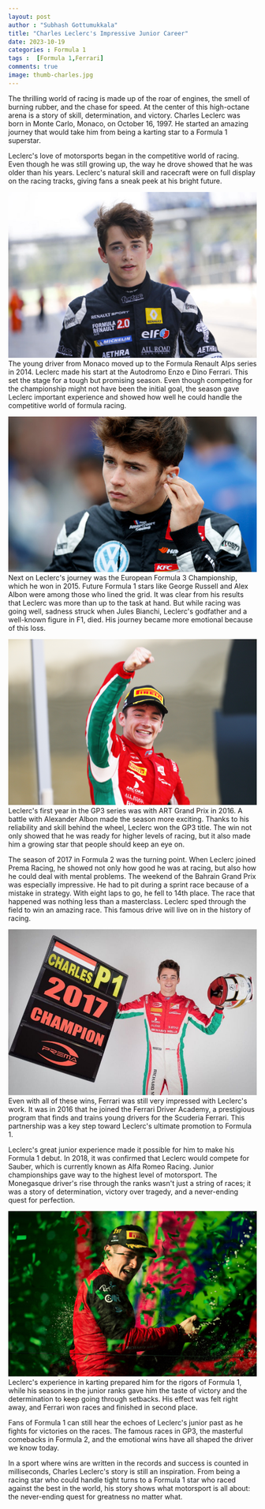 ```yaml
---
layout: post
author : "Subhash Gottumukkala"
title: "Charles Leclerc's Impressive Junior Career"
date: 2023-10-19
categories : Formula 1
tags :  [Formula 1,Ferrari]
comments: true
image: thumb-charles.jpg
---
```


The thrilling world of racing is made up of the roar of engines, the smell of burning rubber, and the chase for speed. At the center of this high-octane arena is a story of skill, determination, and victory. Charles Leclerc was born in Monte Carlo, Monaco, on October 16, 1997. He started an amazing journey that would take him from being a karting star to a Formula 1 superstar.

Leclerc's love of motorsports began in the competitive world of racing. Even though he was still growing up, the way he drove showed that he was older than his years. Leclerc's natural skill and racecraft were on full display on the racing tracks, giving fans a sneak peek at his bright future.

![Charles Leclerc in Formula Renault Alps](<assets/img/formula-alps.jpg> "Charles Leclerc in Formula Renault Alps")
The young driver from Monaco moved up to the Formula Renault Alps series in 2014. Leclerc made his start at the Autodromo Enzo e Dino Ferrari. This set the stage for a tough but promising season. Even though competing for the championship might not have been the initial goal, the season gave Leclerc important experience and showed how well he could handle the competitive world of formula racing.

![Charles Leclerc in Formula 3 European Championship](<assets/img/formula-3-european.jpg> "Charles Leclerc in Formula 3 European Championship")
Next on Leclerc's journey was the European Formula 3 Championship, which he won in 2015. Future Formula 1 stars like George Russell and Alex Albon were among those who lined the grid. It was clear from his results that Leclerc was more than up to the task at hand. But while racing was going well, sadness struck when Jules Bianchi, Leclerc's godfather and a well-known figure in F1, died. His journey became more emotional because of this loss.

![Charles Leclerc in GP3](<assets/img/gp3-charles.jpg> "Charles Leclerc in GP3")
Leclerc's first year in the GP3 series was with ART Grand Prix in 2016. A battle with Alexander Albon made the season more exciting. Thanks to his reliability and skill behind the wheel, Leclerc won the GP3 title. The win not only showed that he was ready for higher levels of racing, but it also made him a growing star that people should keep an eye on.


The season of 2017 in Formula 2 was the turning point. When Leclerc joined Prema Racing, he showed not only how good he was at racing, but also how he could deal with mental problems. The weekend of the Bahrain Grand Prix was especially impressive. He had to pit during a sprint race because of a mistake in strategy. With eight laps to go, he fell to 14th place. The race that happened was nothing less than a masterclass. Leclerc sped through the field to win an amazing race. This famous drive will live on in the history of racing.

![Charles Leclerc in Formula 2](<assets/img/f2-charles.jpg> "Charles Leclerc in Formula 2")
Even with all of these wins, Ferrari was still very impressed with Leclerc's work. It was in 2016 that he joined the Ferrari Driver Academy, a prestigious program that finds and trains young drivers for the Scuderia Ferrari. This partnership was a key step toward Leclerc's ultimate promotion to Formula 1.


Leclerc's great junior experience made it possible for him to make his Formula 1 debut. In 2018, it was confirmed that Leclerc would compete for Sauber, which is currently known as Alfa Romeo Racing. Junior championships gave way to the highest level of motorsport. The Monegasque driver's rise through the ranks wasn't just a string of races; it was a story of determination, victory over tragedy, and a never-ending quest for perfection.


![Charles Leclerc as winner in Australian GP 2022](<assets/img/australian-gp.jpeg> "Charles Leclerc as winner in Australian GP 2022")
Leclerc's experience in karting prepared him for the rigors of Formula 1, while his seasons in the junior ranks gave him the taste of victory and the determination to keep going through setbacks.  His effect was felt right away, and Ferrari won races and finished in second place.

Fans of Formula 1 can still hear the echoes of Leclerc's junior past as he fights for victories on the races.  The famous races in GP3, the masterful comebacks in Formula 2, and the emotional wins have all shaped the driver we know today.

In a sport where wins are written in the records and success is counted in milliseconds, Charles Leclerc's story is still an inspiration. From being a racing star who could handle tight turns to a Formula 1 star who raced against the best in the world, his story shows what motorsport is all about: the never-ending quest for greatness no matter what.




